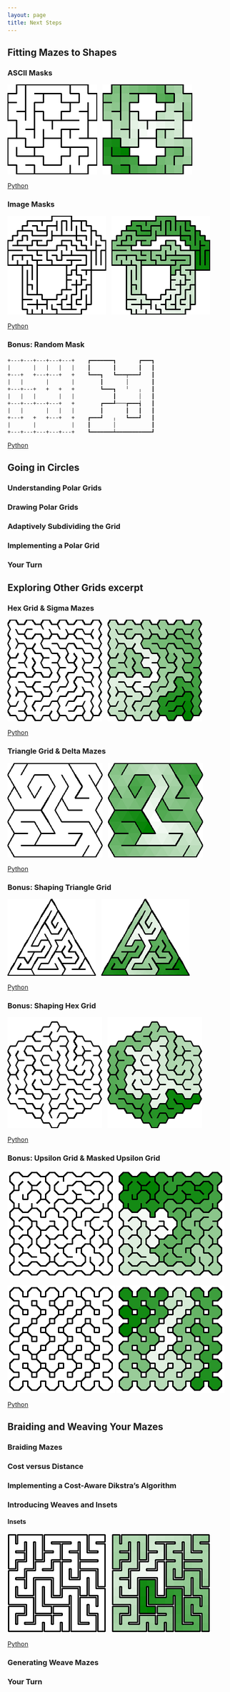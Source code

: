 ```yaml
---
layout: page
title: Next Steps
---
```


## Fitting Mazes to Shapes

### ASCII Masks

![Cartesian Maze with ASCII Mask](images/masked_ascii_grid.png)
&nbsp;
![Cartesian Maze with ASCII Mask Colored](images/masked_ascii_grid_colored.png)

[Python](https://github.com/ocirne/mazes/tree/main/mazes-for-programmers/python/src/mazes/ascii_mask.py)

### Image Masks

![Cartesian Maze with Image Mask](images/masked_image_grid.png)
&nbsp;
![Cartesian Maze with Image Mask Colored](images/masked_image_grid_colored.png)

[Python](https://github.com/ocirne/mazes/tree/main/mazes-for-programmers/python/src/mazes/image_mask.py)

### Bonus: Random Mask

```
+---+---+---+---+---+    ┏━━━━━━━┓       ┏━━━┓
|       |   |   |   |    ┃       ┃       ┃   ┃
+---+   +---+---+   +    ┗━━━┓   ┗━━━┯━━━┛   ┃
|   |       |       |        ┃       │       ┃
+---+---+   +   +   +        ┗━━━┓   ╵   ╷   ┃
|   |   |       |   |            ┃       │   ┃
+---+---+---+---+   +        ┏━━━┹───┲━━━┪   ┃
|   |       |   |   |        ┃       ┃   ┃   ┃
+---+   +   +---+   +    ┏━━━┛   ╷   ┗━━━┛   ┃
|       |           |    ┃       │           ┃
+---+---+---+---+---+    ┗━━━━━━━┷━━━━━━━━━━━┛
```

[Python](https://github.com/ocirne/mazes/tree/main/mazes-for-programmers/python/src/mazes/ascii_mask.py)

## Going in Circles
### Understanding Polar Grids
### Drawing Polar Grids
### Adaptively Subdividing the Grid
### Implementing a Polar Grid
### Your Turn

## Exploring Other Grids excerpt

### Hex Grid & Sigma Mazes

![Simga Maze with Recursive Backtracker](images/hex.png)
&nbsp;
![Simga Maze with Recursive Backtracker Colored](images/hex_colored.png)

[Python](https://github.com/ocirne/mazes/tree/main/mazes-for-programmers/python/src/mazes/hex_grid.py)

### Triangle Grid & Delta Mazes

![Delta Maze with Recursive Backtracker](images/triangle.png)
&nbsp;
![Delta Maze with Recursive Backtracker Colored](images/triangle_colored.png)

[Python](https://github.com/ocirne/mazes/tree/main/mazes-for-programmers/python/src/mazes/triangle.py)

### Bonus: Shaping Triangle Grid

![Shaped Delta Maze with Recursive Backtracker](images/shaped_triangle.png)
&nbsp;
![Shaped Delta Maze with Recursive Backtracker Colored](images/shaped_triangle_colored.png)

[Python](https://github.com/ocirne/mazes/tree/main/mazes-for-programmers/python/src/mazes/triangle.py)

### Bonus: Shaping Hex Grid

![Shaped Sigma Maze with Recursive Backtracker](images/shaped_hex.png)
&nbsp;
![Shaped Sigma Maze with Recursive Backtracker Colored](images/shaped_hex_colored.png)

[Python](https://github.com/ocirne/mazes/tree/main/mazes-for-programmers/python/src/mazes/hex_grid.py)

### Bonus: Upsilon Grid & Masked Upsilon Grid

![Upsilon Grid with Recursive Backtracker](images/upsilon.png)
![Upsilon Grid with Recursive Backtracker Colored](images/upsilon_colored.png)

![Masked Upsilon Grid with Recursive Backtracker](images/masked_upsilon.png)
![Masked Upsilon Grid with Recursive Backtracker Colored](images/masked_upsilon_colored.png)

[Python](https://github.com/ocirne/mazes/tree/main/mazes-for-programmers/python/src/mazes/upsilon_grid.py)

## Braiding and Weaving Your Mazes
### Braiding Mazes
### Cost versus Distance
### Implementing a Cost-Aware Dikstra’s Algorithm
### Introducing Weaves and Insets

#### Insets

![Cartesian Grid with Insets](images/insets.png)
&nbsp;
![Cartesian Grid with Insets Colored](images/insets_colored.png)

[Python](https://github.com/ocirne/mazes/tree/main/mazes-for-programmers/python/src/mazes/inset_demo.py)

### Generating Weave Mazes
### Your Turn